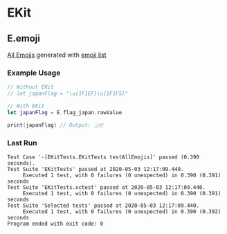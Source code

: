 # EKit

## E.emoji

[All Emojis](emojis.md) generated with [emoji list](https://unicode.org/Public/emoji/12.0/emoji-test.txt)

### Example Usage

```swift
// Without EKit
// let japanFlag = "\u{1F1EF}\u{1F1F5}"

// With EKit
let japanFlag = E.flag_japan.rawValue

print(japanFlag) // Output: 🇯🇵
```

### Last Run
```
Test Case '-[EKitTests.EKitTests testAllEmojis]' passed (0.390 seconds).
Test Suite 'EKitTests' passed at 2020-05-03 12:17:09.440.
	 Executed 1 test, with 0 failures (0 unexpected) in 0.390 (0.391) seconds
Test Suite 'EKitTests.xctest' passed at 2020-05-03 12:17:09.440.
	 Executed 1 test, with 0 failures (0 unexpected) in 0.390 (0.391) seconds
Test Suite 'Selected tests' passed at 2020-05-03 12:17:09.440.
	 Executed 1 test, with 0 failures (0 unexpected) in 0.390 (0.392) seconds
Program ended with exit code: 0
```
